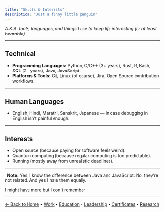 ```yaml
---
title: "Skills & Interests"
description: "Just a funny little penguin"
---
```


_A.K.A. tools, languages, and things I use to keep life interesting (or at least bearable)._

---

## Technical

- **Programming Languages:** Python, C/C++ (3+ years), Rust, R, Bash, SQL (2+ years), Java, JavaScript.
- **Platforms & Tools:** Git, Linux (of course), Jira, Open Source contribution workflows.

---

## Human Languages

- English, Hindi, Marathi, Sanskrit, Japanese — in case debugging in English isn’t painful enough.

---

## Interests

- Open source (because paying for software feels weird).
- Quantum computing (because regular computing is too predictable).
- Running (mostly away from unrealistic deadlines).

---

\_**Note:** Yes, I know the difference between Java and JavaScript. No, they’re not related. And yes I hate them equally.

I might have more but I don't remember

---

[← Back to Home](/_index/) • [Work](/about/work/) • [Education](/about/education/) • [Leadership](/about/leadership/) • [Certificates](/about/certificates/) • [Research](/about/research/)
